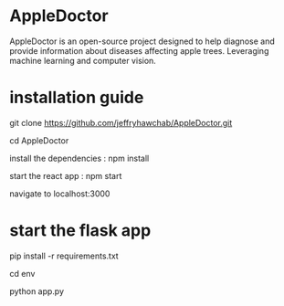 
# AppleDoctor

AppleDoctor is an open-source project designed to help diagnose and provide information about diseases affecting apple trees. Leveraging machine learning and computer vision.

# installation guide

git clone https://github.com/jeffryhawchab/AppleDoctor.git

cd AppleDoctor

install the dependencies : npm install

start the react app : npm start

navigate to localhost:3000

# start the flask app

pip install -r requirements.txt

cd env

python app.py 
